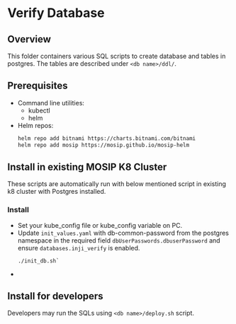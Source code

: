 # Verify Database


## Overview
This folder containers various SQL scripts to create database and tables in postgres.
The tables are described under `<db name>/ddl/`.

## Prerequisites
* Command line utilities:
    - kubectl
    - helm
* Helm repos:
  ```sh
  helm repo add bitnami https://charts.bitnami.com/bitnami
  helm repo add mosip https://mosip.github.io/mosip-helm
  ```

## Install in existing MOSIP K8 Cluster
These scripts are automatically run with below mentioned script in existing k8 cluster with Postgres installed.
### Install
* Set your kube_config file or kube_config variable on PC.
* Update `init_values.yaml` with db-common-password from the postgres namespace in the required field `dbUserPasswords.dbuserPassword` and ensure `databases.inji_verify` is enabled.
  ```
  ./init_db.sh`
  ```
*
## Install for developers
Developers may run the SQLs using `<db name>/deploy.sh` script.